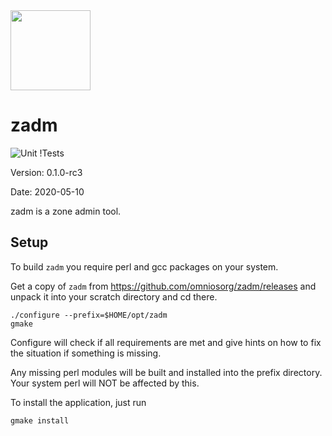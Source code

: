 <img src="http://www.omniosce.org/OmniOSce_logo.svg" height="128">

zadm
=========

![Unit
!Tests](https://github.com/omniosorg/zadm/workflows/Unit%20Tests/badge.svg?branch=master&event=push)

Version: 0.1.0-rc3

Date: 2020-05-10

zadm is a zone admin tool.

Setup
-----

To build `zadm` you require perl and gcc packages on your
system.

Get a copy of `zadm` from https://github.com/omniosorg/zadm/releases
and unpack it into your scratch directory and cd there.

    ./configure --prefix=$HOME/opt/zadm
    gmake

Configure will check if all requirements are met and give
hints on how to fix the situation if something is missing.

Any missing perl modules will be built and installed into the prefix
directory. Your system perl will NOT be affected by this.

To install the application, just run

    gmake install
